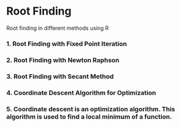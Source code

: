 # Root Finding 
Root finding in different methods using R

### 1. Root Finding with Fixed Point Iteration

### 2. Root Finding with Newton Raphson

### 3. Root Finding with Secant Method

### 4. Coordinate Descent Algorithm for Optimization

### 5. Coordinate descent is an optimization algorithm. This algorithm is used to find a local minimum of a function.
